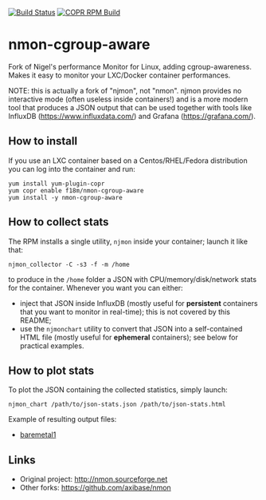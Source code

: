[![Build Status](https://travis-ci.com/f18m/nmon-cgroup-aware.svg?branch=master)](https://travis-ci.com/f18m/nmon-cgroup-aware)
[![COPR RPM Build](https://copr.fedorainfracloud.org/coprs/f18m/nmon-cgroup-aware/package/nmon-cgroup-aware/status_image/last_build.png)](https://copr.fedorainfracloud.org/coprs/f18m/nmon-cgroup-aware/)


# nmon-cgroup-aware

Fork of Nigel's performance Monitor for Linux, adding cgroup-awareness. Makes it easy to monitor your LXC/Docker container performances.

NOTE: this is actually a fork of "njmon", not "nmon". njmon provides no interactive mode (often useless inside containers!) and is a more modern tool that produces a JSON output that can be used together with tools like InfluxDB (https://www.influxdata.com/) and Grafana (https://grafana.com/).


## How to install

If you use an LXC container
based on a Centos/RHEL/Fedora distribution you can log into the container and run:

```
yum install yum-plugin-copr
yum copr enable f18m/nmon-cgroup-aware
yum install -y nmon-cgroup-aware
```

## How to collect stats

The RPM installs a single utility, `njmon` inside your container; launch it like that:

```
njmon_collector -C -s3 -f -m /home
```

to produce in the `/home` folder a JSON with CPU/memory/disk/network stats for the container.
Whenever you want you can either:

- inject that JSON inside InfluxDB (mostly useful for **persistent** containers that you want to monitor in real-time);
   this is not covered by this README;
- use the `njmonchart` utility to convert that JSON into a self-contained HTML file (mostly useful for **ephemeral** containers);
   see below for practical examples.


## How to plot stats

To plot the JSON containing the collected statistics, simply launch:

```
njmon_chart /path/to/json-stats.json /path/to/json-stats.html
```

Example of resulting output files:

 - [baremetal1](examples/baremetal1_20190413_1605.html)


## Links

- Original project: http://nmon.sourceforge.net
- Other forks: https://github.com/axibase/nmon
